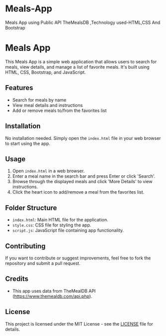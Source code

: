 # Meals-App
Meals App using Public API TheMealsDB ,Technology used-HTML,CSS And Bootstrap

# Meals App

This Meals App is a simple web application that allows users to search for meals, view details, and manage a list of favorite meals. It's built using HTML, CSS, Bootstrap, and JavaScript.

## Features

- Search for meals by name
- View meal details and instructions
- Add or remove meals to/from the favorites list

## Installation

No installation needed. Simply open the `index.html` file in your web browser to start using the app.

## Usage

1. Open `index.html` in a web browser.
2. Enter a meal name in the search bar and press Enter or click 'Search'.
3. Browse through the displayed meals and click 'More Details' to view instructions.
4. Click the heart icon to add/remove a meal from the favorites list.

## Folder Structure

- `index.html`: Main HTML file for the application.
- `style.css`: CSS file for styling the app.
- `script.js`: JavaScript file containing app functionality.

## Contributing

If you want to contribute or suggest improvements, feel free to fork the repository and submit a pull request.

## Credits

- This app uses data from TheMealDB API (https://www.themealdb.com/api.php).

## License

This project is licensed under the MIT License - see the [LICENSE](LICENSE) file for details.

